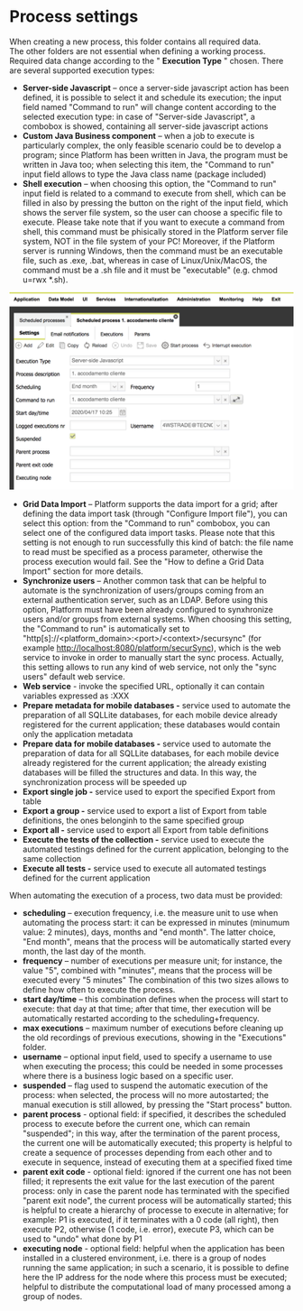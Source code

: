 # Process settings

When creating a new process, this folder contains all required data.  
The other folders are not essential when defining a working process.  
Required data change according to the " **Execution Type** " chosen. There are several supported execution types:

* **Server-side Javascript** – once a server-side javascript action has been defined, it is possible to select it and schedule its execution; the input field named "Command to run" will change content according to the selected execution type: in case of "Server-side Javascript", a combobox is showed, containing all server-side javascript actions
* **Custom Java Business component** – when a job to execute is particularly complex, the only feasible scenario could be to develop a program; since Platform has been written in Java, the program must be written in Java too; when selecting this item, the "Command to run" input field allows to type the Java class name \(package included\)
* **Shell execution**  – when choosing this option, the "Command to run" input field is related to a command to execute from shell, which can be filled in also by pressing the button on the right of the input field, which shows the server file system, so the user can choose a specific file to execute. Please take note that if you want to execute a command from shell, this command must be phisically stored in the Platform server file system, NOT in the file system of your PC! Moreover, if the Platform server is running Windows, then the command must be an executable file, such as .exe, .bat, whereas in case of Linux/Unix/MacOS, the command must be a .sh file and it must be "executable" \(e.g. chmod u=rwx \*.sh\).

![](../../../.gitbook/assets/schermata-2020-05-04-alle-15.54.48.png)



* **Grid Data Import**  – Platform supports the data import for a grid; after defining the data import task \(through "Configure Import file"\), you can select this option: from the "Command to run" combobox, you can select one of the configured data import tasks. Please note that this setting is not enough to run successfully this kind of batch: the file name to read must be specified as a process parameter, otherwise the process execution would fail. See the "How to define a Grid Data Import" section for more details.
* **Synchronize users**  – Another common task that can be helpful to automate is the synchronization of users/groups coming from an external authentication server, such as an LDAP. Before using this option, Platform must have been already configured to synxhronize users and/or groups from external systems. When choosing this setting, the "Command to run" is automatically set to "http\[s\]://&lt;platform\_domain&gt;:&lt;port&gt;/&lt;context&gt;/secursync" \(for example [http://localhost:8080/platform/securSync](http://localhost:8080/platform/securSync)\), which is the web service to invoke in order to manually start the sync process. Actually, this setting allows to run any kind of web service, not only the "sync users" default web service.
* **Web service** - invoke the specified URL, optionally it can contain variables expressed as :XXX
* **Prepare metadata for mobile databases -** service used to automate the preparation of all SQLLite databases, for each mobile device already registered for the current application; these databases would contain only the application metadata
* **Prepare data for mobile databases -** service used to automate the preparation of data for all SQLLite databases, for each mobile device already registered for the current application; the already existing databases will be filled the structures and data. In this way, the synchronization process will be speeded up
* **Export single job -** service used to export the specified Export from table
* **Export a group -** service used to export a list of  Export from table definitions, the ones belonginh to the same specified group
* **Export all -** service used to export all  Export from table definitions
* **Execute the tests of the collection -** service used to execute the automated testings defined for the current application, belonging to the same collection
* **Execute all tests -** service used to execute all automated testings defined for the current application

When automating the execution of a process, two data must be provided:

* **scheduling** – execution frequency, i.e. the measure unit to use when automating the process start: it can be expressed in minutes \(minumum value: 2 minutes\), days, months and "end month". The latter choice, "End month", means that the process will be automatically started every month, the last day of the month.
* **frequency** – number of executions per measure unit; for instance, the value "5", combined with "minutes", means that the process will be executed every "5 minutes" The combination of this two sizes allows to define how often to execute the process.
* **start day/time** – this combination defines when the process will start to execute: that day at that time; after that time, ther execution will be automatically restarted according to the scheduling+frequency.
* **max executions** – maximum number of executions before cleaning up the old recordings of previous executions, showing in the "Executions" folder.
* **username** – optional input field, used to specify a username to use when executing the process; this could be needed in some processes where there is a business logic based on a specific user.
* **suspended** – flag used to suspend the automatic execution of the process: when selected, the process will no more autostarted; the manual execution is still allowed, by pressing the "Start process" button.
* **parent process** - optional field: if specified, it describes the scheduled process to execute before the current one, which can remain "suspended"; in this way, after the termination of the parent process, the current one will be automatically executed; this property is helpful to create a sequence of processes depending from each other and to execute in sequence, instead of executing them at a specified fixed time
* **parent exit code** - optional field: ignored if the current one has not been filled; it represents the exit value for the last execution of the parent process: only in case the parent node has terminated with the specified "parent exit node", the current process will be automatically started; this is helpful to create a hierarchy of processe to execute in alternative; for example: P1 is executed, if it terminates with a 0 code \(all right\), then execute P2, otherwise \(1 code, i.e. error\), execute P3, which can be used to "undo" what done by P1
* **executing node** - optional field: helpful when the application has been installed in a clustered environment, i.e. there is a group of nodes running the same application; in such a scenario, it is possible to define here the IP address for the node where this process must be executed; helpful to distribute the computational load of many processed among a group of nodes.

